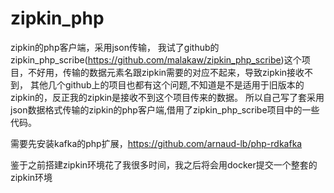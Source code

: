 # zipkin_php
zipkin的php客户端，采用json传输，
我试了github的zipkin_php_scribe(https://github.com/malakaw/zipkin_php_scribe)这个项目，不好用，传输的数据元素名跟zipkin需要的对应不起来，导致zipkin接收不到，
其他几个github上的项目也都有这个问题,不知道是不是适用于旧版本的zipkin的，反正我的zipkin是接收不到这个项目传来的数据。
所以自己写了套采用json数据格式传输的zipkin的php客户端,借用了zipkin_php_scribe项目中的一些代码。

需要先安装kafka的php扩展，https://github.com/arnaud-lb/php-rdkafka

鉴于之前搭建zipkin环境花了我很多时间，我之后将会用docker提交一个整套的zipkin环境
